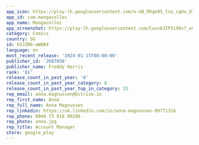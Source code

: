 ```yaml
---
app_icon: https://play-lh.googleusercontent.com/e-nB_Rhqe95_tso_cqUu_UTkwXjqjGNHX9vKXsvFAf7iiJ0mbi8viQ_Na98uqjr76w
app_id: com.mangacollec
app_name: Mangacollec
app_screenshot: https://play-lh.googleusercontent.com/CucvbJIP3i9Ov7_wVgxWhA5j6EDRXEtjiOUpTNXNjo0vsTreKn_rgAMKXcijjBvxhb_3
category: Comics
country: SG
id: hSJZR6-wW8R4
language: en
most_recent_release: '2024-01-15T00:00:00'
publisher_id: '2687858'
publisher_name: Freddy Harris
rank: '81'
release_count_in_past_year: '6'
release_count_in_past_year_category: 8
release_count_in_past_year_top_in_category: 15
rep_email: anna.magnussen@bitrise.io
rep_first_name: Anna
rep_full_name: Anna Magnussen
rep_linkedin: https://uk.linkedin.com/in/anna-magnussen-0977131b
rep_phone: 0044 73 918 00286
rep_photo: anna.jpg
rep_title: Account Manager
store: google_play
---
```

